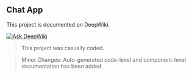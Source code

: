 ## Chat App

This project is documented on DeepWiki.

[![Ask DeepWiki](https://deepwiki.com/badge.svg)](https://deepwiki.com/anpa6841/rust-chat-app)

> This project was casually coded.

> Minor Changes: Auto-generated code-level and component-level documentation has been added.

